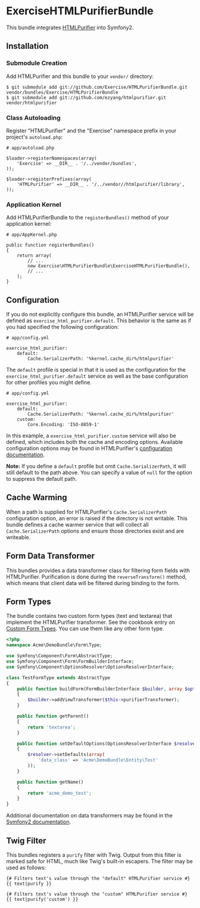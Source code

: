 # ExerciseHTMLPurifierBundle

This bundle integrates [HTMLPurifier][] into Symfony2.

  [HTMLPurifier]: http://htmlpurifier.org/

## Installation

### Submodule Creation

Add HTMLPurifier and this bundle to your `vendor/` directory:

```
$ git submodule add git://github.com/Exercise/HTMLPurifierBundle.git vendor/bundles/Exercise/HTMLPurifierBundle
$ git submodule add git://github.com/ezyang/htmlpurifier.git vendor/htmlpurifier
```

### Class Autoloading

Register "HTMLPurifier" and the "Exercise" namespace prefix in your project's
`autoload.php`:

```
# app/autoload.php

$loader->registerNamespaces(array(
    'Exercise' => __DIR__ . '/../vendor/bundles',
));

$loader->registerPrefixes(array(
    'HTMLPurifier' => __DIR__ . '/../vendor//htmlpurifier/library',
));
```

### Application Kernel

Add HTMLPurifierBundle to the `registerBundles()` method of your application
kernel:

```
# app/AppKernel.php

public function registerBundles()
{
    return array(
        // ...
        new Exercise\HTMLPurifierBundle\ExerciseHTMLPurifierBundle(),
        // ...
    );
}
```

## Configuration

If you do not explicitly configure this bundle, an HTMLPurifier service will be
defined as `exercise_html_purifier.default`. This behavior is the same as if you
had specified the following configuration:

```
# app/config.yml

exercise_html_purifier:
    default:
        Cache.SerializerPath: '%kernel.cache_dir%/htmlpurifier'
```

The `default` profile is special in that it is used as the configuration for the
`exercise_html_purifier.default` service as well as the base configuration for
other profiles you might define.

```
# app/config.yml

exercise_html_purifier:
    default:
        Cache.SerializerPath: '%kernel.cache_dir%/htmlpurifier'
    custom:
        Core.Encoding: 'ISO-8859-1'
```

In this example, a `exercise_html_purifier.custom` service will also be defined,
which includes both the cache and encoding options. Available configuration
options may be found in HTMLPurifier's [configuration documentation][].

**Note:** If you define a `default` profile but omit `Cache.SerializerPath`, it
will still default to the path above. You can specify a value of `null` for the
option to suppress the default path.

  [configuration documentation]: http://htmlpurifier.org/live/configdoc/plain.html

## Cache Warming ##

When a path is supplied for HTMLPurifier's `Cache.SerializerPath` configuration
option, an error is raised if the directory is not writable. This bundle defines
a cache warmer service that will collect all `Cache.SerializerPath` options and
ensure those directories exist and are writeable.

## Form Data Transformer

This bundles provides a data transformer class for filtering form fields with
HTMLPurifier. Purification is done during the `reverseTransform()` method, which
means that client data will be filtered during binding to the form.

## Form Types
The bundle contains two custom form types (text and textarea) that implement the HTMLPurifier
transformer. See the cookbook entry on <a href="http://symfony.com/doc/current/cookbook/form/create_custom_field_type.html">Custom Form Types</a>.
You can use them like any other form type.

```php
<?php
namespace Acme\DemoBundle\Form\Type;

use Symfony\Component\Form\AbstractType;
use Symfony\Component\Form\FormBuilderInterface;
use Symfony\Component\OptionsResolver\OptionsResolverInterface;

class TestFormType extends AbstractType
{
    public function buildForm(FormBuilderInterface $builder, array $options)
    {
        $builder->addViewTransformer($this->purifierTransformer);
    }

    public function getParent()
    {
        return 'textarea';
    }

    public function setDefaultOptions(OptionsResolverInterface $resolver)
    {
        $resolver->setDefaults(array(
            'data_class' => 'Acme\DemoBundle\Entity\Test'
        ));
    }

    public function getName()
    {
        return 'acme_demo_test';
    }
}
```

Additional documentation on data transformers may be found in the
[Symfony2 documentation][].

  [Symfony2 documentation]: http://symfony.com/doc/2.0/cookbook/form/data_transformers.html

## Twig Filter

This bundles registers a `purify` filter with Twig. Output from this filter is
marked safe for HTML, much like Twig's built-in escapers. The filter may be used
as follows:

``` jinja
{# Filters text's value through the "default" HTMLPurifier service #}
{{ text|purify }}

{# Filters text's value through the "custom" HTMLPurifier service #}
{{ text|purify('custom') }}
```
